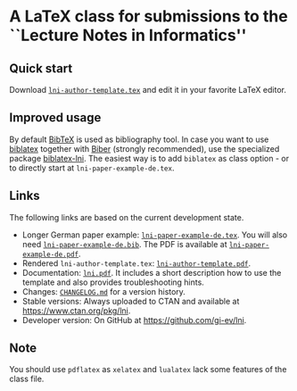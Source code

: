 ---
---

# A LaTeX class for submissions to the ``Lecture Notes in Informatics''

## Quick start

Download [`lni-author-template.tex`](https://github.com/gi-ev/LNI/blob/main/lni-author-template.tex) and edit it in your favorite LaTeX editor.

## Improved usage

By default [BibTeX](https://www.ctan.org/pkg/bibtex) is used as bibliography tool.
In case you want to use [biblatex](https://www.ctan.org/pkg/biblatex) together with [Biber](https://www.ctan.org/pkg/biber) (strongly recommended), use the specialized package [biblatex-lni](https://ctan.org/pkg/biblatex-lni).
The easiest way is to add `biblatex` as class option - or to directly start at `lni-paper-example-de.tex`.

## Links

The following links are based on the current development state.

- Longer German paper example: [`lni-paper-example-de.tex`](https://github.com/gi-ev/LNI/blob/main/lni-paper-example-de.tex).
  You will also need [`lni-paper-example-de.bib`](https://github.com/gi-ev/LNI/blob/main/lni-paper-example-de.bib).
  The PDF is available at [`lni-paper-example-de.pdf`](https://gi-ev.github.io/LNI/lni-paper-example-de.pdf).
- Rendered `lni-author-template.tex`: [`lni-author-template.pdf`](https://gi-ev.github.io/LNI/lni-author-template.pdf).
- Documentation: [`lni.pdf`](https://gi-ev.github.io/LNI/lni.pdf). It includes a short description how to use the template and also provides troubleshooting hints.
- Changes: [`CHANGELOG.md`](https://github.com/gi-ev/LNI/blob/main/CHANGELOG.md#changelog) for a version history.
- Stable versions: Always uploaded to CTAN and available at <https://www.ctan.org/pkg/lni>.
- Developer version: On GitHub at <https://github.com/gi-ev/lni>.

## Note

You should use `pdflatex` as `xelatex` and `lualatex` lack some features of the class file.

[GI]: https://gi.de/
[Lecture Notes in Informatics]: https://gi.de/service/publikationen/lni
